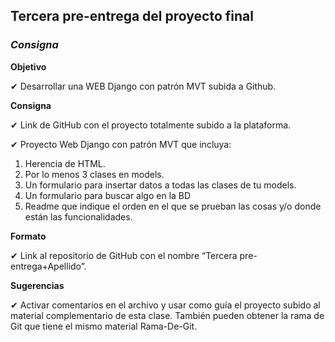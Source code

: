 ## Tercera pre-entrega del proyecto final

### _Consigna_

**Objetivo**

✔ Desarrollar una WEB Django con patrón MVT subida a Github.

**Consigna**

✔ Link de GitHub con el proyecto totalmente subido a la plataforma.

✔ Proyecto Web Django con patrón MVT que incluya:

1. Herencia de HTML.
2. Por lo menos 3 clases en models.
3. Un formulario para insertar datos a todas las clases de tu models.
4. Un formulario para buscar algo en la BD
5. Readme que indique el orden en el que se prueban las cosas y/o donde están las funcionalidades.

**Formato**

✔ Link al repositorio de GitHub con el nombre “Tercera pre-entrega+Apellido”.

**Sugerencias**

✔ Activar comentarios en el archivo y usar como guía el proyecto subido al material complementario de esta clase. También pueden obtener la rama de Git que tiene el mismo material Rama-De-Git.
